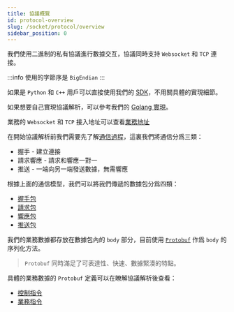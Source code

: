 ```yaml
---
title: 協議概覽
id: protocol-overview
slug: /socket/protocol/overview
sidebar_position: 0
---
```


我們使用二進制的私有協議進行數據交互，協議同時支持 `Websocket` 和 `TCP` 連接。

:::info
使用的字節序是 `BigEndian`
:::

如果是 `Python` 和 `C++` 用戶可以直接使用我們的 [SDK](https://open.longbridgeapp.com/zh-HK/sdk)，不用關具體的實現細節。

如果想要自己實現協議解析，可以參考我們的 [Golang 實現](https://github.com/longbridgeapp/openapi-protocol/tree/main/go)。

業務的 `Websocket` 和 `TCP` 接入地址可以查看[業務地址](../hosts)

在開始協議解析前我們需要先了解[通信過程](./connect)，這裏我們將通信分爲三類：

- 握手 - 建立連接
- 請求響應 - 請求和響應一對一
- 推送 - 一端向另一端發送數據，無需響應

根據上面的通信模型，我們可以將我們傳遞的數據包分爲四類：

- [握手包](./handshake)
- [請求包](./request)
- [響應包](./response)
- [推送包](./push)

我們的業務數據都存放在數據包內的 `body` 部分，目前使用 [`Protobuf`](https://developers.google.com/protocol-buffers) 作爲 `body` 的序列化方法。

> `Protobuf` 同時滿足了可表達性、快速、數據緊湊的特點。

具體的業務數據的 `Protobuf` 定義可以在瞭解協議解析後查看：

- [控制指令](../control-command)
- [業務指令](../biz-command)

